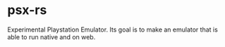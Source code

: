 # psx-rs
Experimental Playstation Emulator. Its goal is to make an emulator that is able 
to run native and on web.

